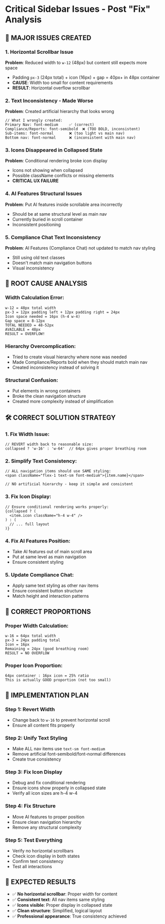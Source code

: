 # Critical Sidebar Issues - Post "Fix" Analysis

## 🔴 **MAJOR ISSUES CREATED**

### 1. **Horizontal Scrollbar Issue**
**Problem**: Reduced width to `w-12` (48px) but content still expects more space
- Padding `px-3` (24px total) + icon (16px) + gap = 40px+ in 48px container
- **CAUSE**: Width too small for content requirements
- **RESULT**: Horizontal overflow scrollbar

### 2. **Text Inconsistency - Made Worse**
**Problem**: Created artificial hierarchy that looks wrong
```tsx
// What I wrongly created:
Primary Nav: font-medium     ✅ (correct)
Compliance/Reports: font-semibold  ❌ (TOO BOLD, inconsistent)  
Sub-items: font-normal       ❌ (too light vs main nav)
Bottom nav: font-normal      ❌ (inconsistent with main nav)
```

### 3. **Icons Disappeared in Collapsed State**
**Problem**: Conditional rendering broke icon display
- Icons not showing when collapsed
- Possible className conflicts or missing elements
- **CRITICAL UX FAILURE**

### 4. **AI Features Structural Issues**
**Problem**: Put AI features inside scrollable area incorrectly
- Should be at same structural level as main nav
- Currently buried in scroll container
- Inconsistent positioning

### 5. **Compliance Chat Text Inconsistency**
**Problem**: AI Features (Compliance Chat) not updated to match nav styling
- Still using old text classes
- Doesn't match main navigation buttons
- Visual inconsistency

## 🎯 **ROOT CAUSE ANALYSIS**

### Width Calculation Error:
```
w-12 = 48px total width
px-3 = 12px padding left + 12px padding right = 24px
Icon space needed = 16px (h-4 w-4)
Gap space = 8-12px  
TOTAL NEEDED = 48-52px
AVAILABLE = 48px
RESULT = OVERFLOW!
```

### Hierarchy Overcomplication:
- Tried to create visual hierarchy where none was needed
- Made Compliance/Reports bold when they should match main nav
- Created inconsistency instead of solving it

### Structural Confusion:
- Put elements in wrong containers
- Broke the clean navigation structure
- Created more complexity instead of simplification

## 🛠️ **CORRECT SOLUTION STRATEGY**

### 1. Fix Width Issue:
```tsx
// REVERT width back to reasonable size:
collapsed ? 'w-16' : 'w-64'  // 64px gives proper breathing room
```

### 2. Simplify Text Consistency:
```tsx
// ALL navigation items should use SAME styling:
<span className="flex-1 text-sm font-medium">{item.name}</span>

// NO artificial hierarchy - keep it simple and consistent
```

### 3. Fix Icon Display:
```tsx
// Ensure conditional rendering works properly:
{collapsed ? (
  <item.icon className="h-4 w-4" />
) : (
  // ... full layout
)}
```

### 4. Fix AI Features Position:
- Take AI features out of main scroll area  
- Put at same level as main navigation
- Ensure consistent styling

### 5. Update Compliance Chat:
- Apply same text styling as other nav items
- Ensure consistent button structure
- Match height and interaction patterns

## 📐 **CORRECT PROPORTIONS**

### Proper Width Calculation:
```
w-16 = 64px total width
px-3 = 24px padding total  
Icon = 16px
Remaining = 24px (good breathing room)
RESULT = NO OVERFLOW
```

### Proper Icon Proportion:
```
64px container : 16px icon = 25% ratio
This is actually GOOD proportion (not too small)
```

## 🎯 **IMPLEMENTATION PLAN**

### Step 1: Revert Width
- Change back to `w-16` to prevent horizontal scroll
- Ensure all content fits properly

### Step 2: Unify Text Styling  
- Make ALL nav items use `text-sm font-medium`
- Remove artificial font-semibold/font-normal differences
- Create true consistency

### Step 3: Fix Icon Display
- Debug and fix conditional rendering
- Ensure icons show properly in collapsed state
- Verify all icon sizes are h-4 w-4

### Step 4: Fix Structure
- Move AI features to proper position
- Ensure clean navigation hierarchy
- Remove any structural complexity

### Step 5: Test Everything
- Verify no horizontal scrollbars
- Check icon display in both states
- Confirm text consistency
- Test all interactions

## 🎯 **EXPECTED RESULTS**
- ✅ **No horizontal scrollbar**: Proper width for content
- ✅ **Consistent text**: All nav items same styling
- ✅ **Icons visible**: Proper display in collapsed state  
- ✅ **Clean structure**: Simplified, logical layout
- ✅ **Professional appearance**: True consistency achieved